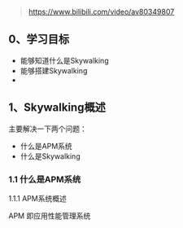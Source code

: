 > https://www.bilibili.com/video/av80349807

## 0、学习目标

- 能够知道什么是Skywalking
- 能够搭建Skywalking
- 



## 1、Skywalking概述

主要解决一下两个问题：

- 什么是APM系统
- 什么是Skywalking

### 1.1 什么是APM系统

1.1.1 APM系统概述

APM 即应用性能管理系统